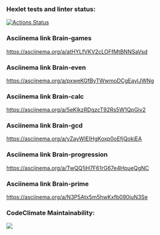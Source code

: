 ### Hexlet tests and linter status:

[![Actions Status](https://github.com/PShorin/frontend-project-44/workflows/hexlet-check/badge.svg)](https://github.com/PShorin/frontend-project-44/actions)

### Asciinema link Brain-games
https://asciinema.org/a/atHYLfVKV2cLOFfMtBNNSaVsd

### Asciinema link Brain-even
https://asciinema.org/a/pxweKGfByTWwmoDCgEaylJWNg

### Asciinema link Brain-calc
https://asciinema.org/a/5eKlkzRDgzcT92Rs5W1QpGiv2

### Asciinema link Brain-gcd
https://asciinema.org/a/yZayWIEIHgKoxp0oEfjQokiEA

### Asciinema link Brain-progression
https://asciinema.org/a/TwQQ1iH7F61rG67e4HpueQgNC

### Asciinema link Brain-prime
https://asciinema.org/a/N3P5Atx5m5hwKxfb090juN3Se

### CodeClimate Maintainability:

<a href="https://codeclimate.com/github/PShorin/frontend-project-44/maintainability"><img src="https://api.codeclimate.com/v1/badges/fa8b08f32bbbddd0bb58/maintainability" /></a>
